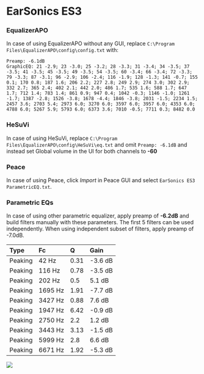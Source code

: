 # EarSonics ES3

### EqualizerAPO
In case of using EqualizerAPO without any GUI, replace `C:\Program Files\EqualizerAPO\config\config.txt`
with:
```
Preamp: -6.1dB
GraphicEQ: 21 -2.9; 23 -3.0; 25 -3.2; 28 -3.3; 31 -3.4; 34 -3.5; 37 -3.5; 41 -3.5; 45 -3.5; 49 -3.5; 54 -3.5; 60 -3.4; 66 -3.4; 72 -3.3; 79 -3.3; 87 -3.1; 96 -2.9; 106 -2.4; 116 -1.9; 128 -1.3; 141 -0.7; 155 0.1; 170 0.8; 187 1.6; 206 2.2; 227 2.8; 249 2.9; 274 3.0; 302 2.9; 332 2.7; 365 2.4; 402 2.1; 442 2.0; 486 1.7; 535 1.6; 588 1.7; 647 1.7; 712 1.4; 783 1.4; 861 0.9; 947 0.4; 1042 -0.3; 1146 -1.0; 1261 -1.7; 1387 -2.8; 1526 -3.8; 1678 -4.4; 1846 -3.8; 2031 -1.5; 2234 1.5; 2457 3.6; 2703 5.4; 2973 6.0; 3270 6.0; 3597 6.0; 3957 6.0; 4353 6.0; 4788 6.0; 5267 5.9; 5793 6.0; 6373 3.6; 7010 -0.5; 7711 0.3; 8482 0.0
```

### HeSuVi
In case of using HeSuVi, replace `C:\Program Files\EqualizerAPO\config\HeSuVi\eq.txt` and omit `Preamp:
-6.1dB` and instead set Global volume in the UI for both channels to **-60**

### Peace
In case of using Peace, click *Import* in Peace GUI and select `EarSonics ES3 ParametricEQ.txt`.

### Parametric EQs
In case of using other parametric equalizer, apply preamp of **-6.2dB** and build filters manually
with these parameters. The first 5 filters can be used independently.
When using independent subset of filters, apply preamp of -7.0dB.

| Type    | Fc      |    Q | Gain    |
|:--------|:--------|:-----|:--------|
| Peaking | 42 Hz   | 0.31 | -3.6 dB |
| Peaking | 116 Hz  | 0.78 | -3.5 dB |
| Peaking | 202 Hz  | 0.5  | 5.1 dB  |
| Peaking | 1695 Hz | 1.91 | -7.7 dB |
| Peaking | 3427 Hz | 0.88 | 7.6 dB  |
| Peaking | 1947 Hz | 6.42 | -0.9 dB |
| Peaking | 2750 Hz | 2.2  | 1.2 dB  |
| Peaking | 3443 Hz | 3.13 | -1.5 dB |
| Peaking | 5999 Hz | 2.8  | 6.6 dB  |
| Peaking | 6671 Hz | 1.92 | -5.3 dB |

![](https://raw.githubusercontent.com/jaakkopasanen/AutoEq/master/results/innerfidelity/sbaf-serious/EarSonics%20ES3/EarSonics%20ES3.png)